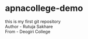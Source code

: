 # apnacollege-demo
this is my first git repository
<br>
Author - Rutuja Sakhare
<br>
From - Deogiri College
